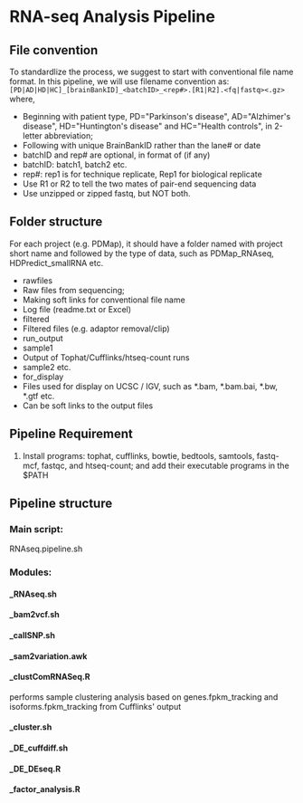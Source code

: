 RNA-seq Analysis Pipeline
=========================

File convention
---------------
To standardlize the process, we suggest to start with conventional file name format. In this pipeline, we will use filename convention as:
`[PD|AD|HD|HC]_[brainBankID]_<batchID>_<rep#>.[R1|R2].<fq|fastq><.gz>`
where,
- Beginning with patient type, PD="Parkinson's disease", AD="Alzhimer's disease", HD="Huntington's disease" and HC="Health controls", in 2-letter abbreviation;
- Following with unique BrainBankID rather than the lane# or date
- batchID and rep# are optional, in format of (if any) 
 - batchID: batch1, batch2 etc.
 - rep#: rep1 is for technique replicate, Rep1 for biological replicate
- Use R1 or R2 to tell the two mates of pair-end sequencing data
- Use unzipped or zipped fastq, but NOT both.

Folder structure
----------------
For each project (e.g. PDMap), it should have a folder named with project short name and followed by the type of data, such as PDMap_RNAseq, HDPredict_smallRNA etc. 
- rawfiles
 - Raw files from sequencing;
 - Making soft links for conventional file name
 - Log file (readme.txt or Excel)
- filtered
 - Filtered files (e.g. adaptor removal/clip)
- run_output 
 - sample1
  - Output of Tophat/Cufflinks/htseq-count runs 
 - sample2 etc. 
- for_display
 - Files used for display on UCSC / IGV, such as *.bam, *.bam.bai, *.bw, *.gtf etc.
 - Can be soft links to the output files

Pipeline Requirement
--------------------
1. Install programs: tophat, cufflinks, bowtie, bedtools, samtools, fastq-mcf, fastqc, and htseq-count; and add their executable programs in the $PATH

Pipeline structure
--------------
### Main script:
RNAseq.pipeline.sh
### Modules:
#### _RNAseq.sh

#### _bam2vcf.sh
#### _callSNP.sh
#### _sam2variation.awk

#### _clustComRNASeq.R
performs sample clustering analysis based on genes.fpkm_tracking and isoforms.fpkm_tracking from Cufflinks' output  
#### _cluster.sh

#### _DE_cuffdiff.sh
#### _DE_DEseq.R

#### _factor_analysis.R

